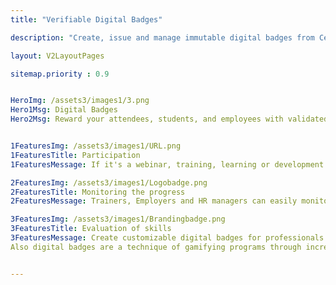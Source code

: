 ```yaml
---
title: "Verifiable Digital Badges"

description: "Create, issue and manage immutable digital badges from CertifyMe"

layout: V2LayoutPages

sitemap.priority : 0.9


HeroImg: /assets3/images1/3.png
Hero1Msg: Digital Badges
Hero2Msg: Reward your attendees, students, and employees with validated badges for participation, skill evaluation, tracking progress, or recognition.


1FeaturesImg: /assets3/images1/URL.png
1FeaturesTitle: Participation
1FeaturesMessage: If it's a webinar, training, learning or development session, give attendees a digital badge as a thank you for attending. Digital badges helps to increase the course completion rate

2FeaturesImg: /assets3/images1/Logobadge.png
2FeaturesTitle: Monitoring the progress
2FeaturesMessage: Trainers, Employers and HR managers can easily monitor or track the accomplishments and professional growth of their employees.

3FeaturesImg: /assets3/images1/Brandingbadge.png
3FeaturesTitle: Evaluation of skills
3FeaturesMessage: Create customizable digital badges for professionals or students depending on their skills or competencies in accordance with set standards.
Also digital badges are a technique of gamifying programs through incremental awards.


---
```

